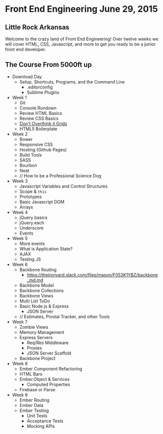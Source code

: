 # Front End Engineering June 29, 2015

## Little Rock Arkansas

Welcome to the crazy land of Front End Engineering!
Over twelve weeks we will cover HTML, CSS, Javascript, and more to get you ready to be a junior front end developer.

## The Course From 5000ft up

* Download Day
    - Setup, Shortcuts, Programs, and the Command Line
        - .editorconfig
        - Sublime Plugins
* Week 1
    - Git
    - Console Rundown
    - Review HTML Basics
    - Review CSS Basics
    - [Don't Overthink it Grids](https://css-tricks.com/dont-overthink-it-grids/)
    - HTML5 Boilerplate
* Week 2
    - Bower
    - Responsive CSS
    - Hosting (Github Pages)
    - Build Tools
    - SASS
    - Bourbon
    - Neat
    - // How to be a Professional Science Dog
* Week 3
    - Javascript Variables and Control Structures
    - Scope & `this`
    - Prototypes
    - Basic Javascript DOM
    - Arrays
* Week 4
    - jQuery basics
    - jQuery.each
    - Underscore
    - Events
* Week 5
    - More events
    - What is Application State?
    - AJAX
    - Testing JS
* Week 6
    - Backbone Routing
        + https://theironyard.slack.com/files/mason/F053K1YBZ/backbone_md.md
    - Backbone Model
    - Backbone Collections
    - Backbone Views
    - Multi List ToDo
    - Basic Node.js & Express
        + JSON Server
    - // Estimates, Pivotal Tracker, and other Tools
* Week 7
    - Zombie Views
    - Memory Management
    - Express Servers
        + Req/Res Middleware
        + Proxies
        + JSON Server Scaffold
    - Backbone Project
* Week 8
    - Ember Component Refactoring
    - HTML Bars
    - Ember.Object & Services
        + Computed Properties
    - Firebase or Parse
* Week 9
    - Ember Routing
    - Ember Data
    - Ember Testing
        + Unit Tests
        + Acceptance Tests
        + Mocking APIs

